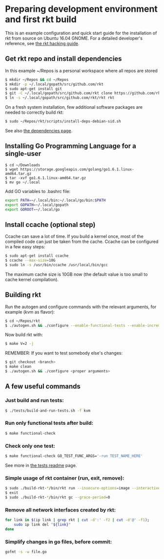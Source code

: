 # Preparing development environment and first rkt build

This is an example configuration and quick start guide for the installation of rkt from source on Ubuntu 16.04 GNOME. For a detailed developer's reference, see [the rkt hacking guide][rkt-hacking].

## Get rkt repo and install dependencies

In this example ~/Repos is a personal workspace where all repos are stored

```sh
$ mkdir ~/Repos && cd ~/Repos
$ mkdir -p ~/.local/gopath/src/github.com/rkt
$ sudo apt-get install git
$ git -C ~/.local/gopath/src/github.com/rkt clone https://github.com/rkt/rkt.git
$ ln -s ~/.local/gopath/src/github.com/rkt/rkt rkt
```

On a fresh system installation, few additional software packages are needed to correctly build rkt:

```sh
$ sudo ~/Repos/rkt/scripts/install-deps-debian-sid.sh
```

See also [the dependencies page][rkt-dependencies].

## Installing Go Programming Language for a single-user

```
$ cd ~/Downloads
$ wget https://storage.googleapis.com/golang/go1.6.1.linux-amd64.tar.gz
$ tar -xvf go1.6.1.linux-amd64.tar.gz
$ mv go ~/.local
```

Add GO variables to .bashrc file:

```sh
export PATH=~/.local/bin:~/.local/go/bin:$PATH
export GOPATH=~/.local/gopath
export GOROOT=~/.local/go
```

## Install ccache (optional step)

Ccache can save a lot of time. If you build a kernel once, most of the compiled code can just be taken from the cache.
Ccache can be configured in a few easy steps:

```sh
$ sudo apt-get install ccache
$ ccache --max-size=10G
$ sudo ln -s /usr/bin/ccache /usr/local/bin/gcc
```

The maximum cache size is 10GB now (the default value is too small to cache kernel compilation).

## Building rkt

Run the autogen and configure commands with the relevant arguments, for example (kvm as flavor):

```sh
$ cd ~/Repos/rkt
$ ./autogen.sh && ./configure --enable-functional-tests --enable-incremental-build --with-stage1-flavors=kvm
```

Now build rkt with:

```sh
$ make V=2 -j
```

REMEMBER: If you want to test somebody else's changes:

```sh
$ git checkout <branch>
$ make clean
$ ./autogen.sh && ./configure <proper arguments>
```

## A few useful commands

### Just build and run tests:

```sh
$ ./tests/build-and-run-tests.sh -f kvm
```

### Run only functional tests after build:

```sh
$ make functional-check
```

### Check only one test:

```sh
$ make functional-check GO_TEST_FUNC_ARGS='-run TEST_NAME_HERE'
```

See more in [the tests readme][rkt-tests-readme] page.

### Simple usage of rkt container (run, exit, remove):

```sh
$ sudo ./build-rkt-*/bin/rkt run --insecure-options=image --interactive docker://busybox
$ exit
$ sudo ./build-rkt-*/bin/rkt gc --grace-period=0
```

### Remove all network interfaces created by rkt:

```sh
for link in $(ip link | grep rkt | cut -d':' -f2 | cut -d'@' -f1);
    sudo ip link del "${link}"
done
```

### Simplify changes in go files, before commit:

```sh
gofmt -s -w file.go
```

[rkt-hacking]: ../hacking.md
[rkt-dependencies]: ../dependencies.md
[rkt-tests-readme]: ../../tests/README.md
